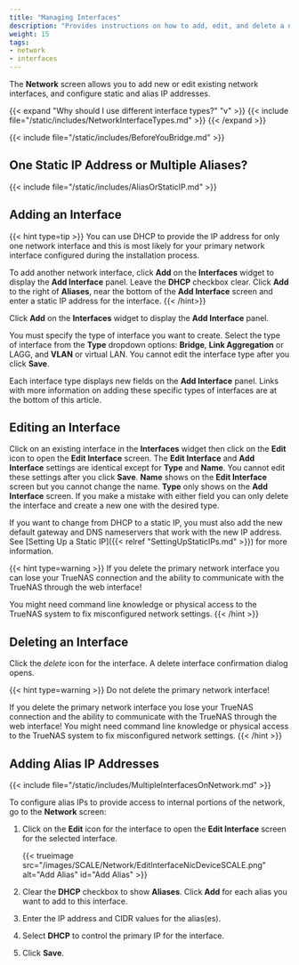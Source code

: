 ```yaml
---
title: "Managing Interfaces"
description: "Provides instructions on how to add, edit, and delete a network interface and how to add an alias to an interface."
weight: 15
tags:
- network
- interfaces
---
```


The **Network** screen allows you to add new or edit existing network interfaces, and configure static and alias IP addresses.

{{< expand "Why should I use different interface types?" "v" >}}
{{< include file="/static/includes/NetworkInterfaceTypes.md" >}}
{{< /expand >}}

{{< include file="/static/includes/BeforeYouBridge.md" >}}

## One Static IP Address or Multiple Aliases?

{{< include file="/static/includes/AliasOrStaticIP.md" >}}

## Adding an Interface
{{< hint type=tip >}}
You can use DHCP to provide the IP address for only one network interface and this is most likely for your primary network interface configured during the installation process.

To add another network interface, click **Add** on the **Interfaces** widget to display the **Add Interface** panel.
Leave the **DHCP** checkbox clear.
Click **Add** to the right of **Aliases**, near the bottom of the **Add Interface** screen and enter a static IP address for the interface.
{{< /hint>}}

Click **Add** on the **Interfaces** widget to display the **Add Interface** panel.

You must specify the type of interface you want to create.
Select the type of interface from the **Type** dropdown options: **Bridge**, **Link Aggregation** or LAGG, and **VLAN** or virtual LAN.
You cannot edit the interface type after you click **Save**. 

Each interface type displays new fields on the **Add Interface** panel.
Links with more information on adding these specific types of interfaces are at the bottom of this article.

## Editing an Interface
Click on an existing interface in the **Interfaces** widget then click on the **Edit** icon to open the **Edit Interface** screen. 
The **Edit Interface** and **Add Interface** settings are identical except for **Type** and **Name**.
You cannot edit these settings after you click **Save**.
**Name** shows on the **Edit Interface** screen but you cannot change the name. 
**Type** only shows on the **Add Interface** screen.
If you make a mistake with either field you can only delete the interface and create a new one with the desired type. 

If you want to change from DHCP to a static IP, you must also add the new default gateway and DNS nameservers that work with the new IP address.
See [Setting Up a Static IP]({{< relref "SettingUpStaticIPs.md" >}}) for more information.

{{< hint type=warning >}}
If you delete the primary network interface you can lose your TrueNAS connection and the ability to communicate with the TrueNAS through the web interface!

You might need command line knowledge or physical access to the TrueNAS system to fix misconfigured network settings. 
{{< /hint >}}

## Deleting an Interface
Click the <i class="material-icons" aria-hidden="true" title="delete">delete</i> icon for the interface.
A delete interface confirmation dialog opens.

{{< hint type=warning >}}
Do not delete the primary network interface!

If you delete the primary network interface you lose your TrueNAS connection and the ability to communicate with the TrueNAS through the web interface!
You might need command line knowledge or physical access to the TrueNAS system to fix misconfigured network settings. 
{{< /hint >}}

## Adding Alias IP Addresses
{{< include file="/static/includes/MultipleInterfacesOnNetwork.md" >}}

To configure alias IPs to provide access to internal portions of the network, go to the **Network** screen:

1. Click on the **Edit** icon for the interface to open the **Edit Interface** screen for the selected interface. 

   {{< trueimage src="/images/SCALE/Network/EditInterfaceNicDeviceSCALE.png" alt="Add Alias" id="Add Alias" >}}

2. Clear the **DHCP** checkbox to show **Aliases**. Click **Add** for each alias you want to add to this interface.

3. Enter the IP address and CIDR values for the alias(es).

4. Select **DHCP** to control the primary IP for the interface.

5. Click **Save**.
